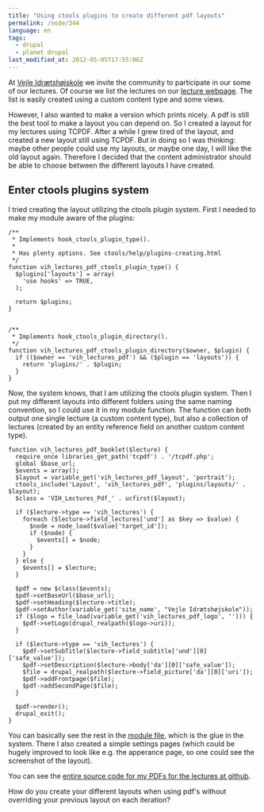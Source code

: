 ```yaml
---
title: "Using ctools plugins to create different pdf layouts"
permalink: /node/344
language: en
tags:
  - drupal
  - planet drupal
last_modified_at: 2012-05-05T17:55:06Z
---
```


At [Vejle Idrætshøjskole](https://www.vih.dk) we invite the community to participate in our some of our lectures. Of course we list the lectures on our [lecture webpage](https://www.vih.dk/foredrag). The list is easily created using a custom content type and some views.

However, I also wanted to make a version which prints nicely. A pdf is still the best tool to make a layout you can depend on. So I created a layout for my lectures using TCPDF. After a while I grew tired of the layout, and created a new layout still using TCPDF. But in doing so I was thinking: maybe other people could use my layouts, or maybe one day, I will like the old layout again. Therefore I decided that the content administrator should be able to choose between the different layouts I have created.

Enter ctools plugins system
---------------------------

I tried creating the layout utilizing the ctools plugin system. First I needed to make my module aware of the plugins:

```
/**
 * Implements hook_ctools_plugin_type().
 *
 * Has plenty options. See ctools/help/plugins-creating.html
 */
function vih_lectures_pdf_ctools_plugin_type() {
  $plugins['layouts'] = array(
    'use hooks' => TRUE,
  );

  return $plugins;
}


/**
 * Implements hook_ctools_plugin_directory().
 */
function vih_lectures_pdf_ctools_plugin_directory($owner, $plugin) {
  if (($owner == 'vih_lectures_pdf') && ($plugin == 'layouts')) {
    return 'plugins/' . $plugin;
  }
} 
```

Now, the system knows, that I am utilizing the ctools plugin system. Then I put my different layouts into different folders using the same naming convention, so I could use it in my module function. The function can both output one single lecture (a custom content type), but also a collection of lectures (created by an entity reference field on another custom content type).

```
function vih_lectures_pdf_booklet($lecture) {
  require_once libraries_get_path('tcpdf') . '/tcpdf.php';
  global $base_url;
  $events = array();
  $layout = variable_get('vih_lectures_pdf_layout', 'portrait');
  ctools_include('Layout', 'vih_lectures_pdf', 'plugins/layouts/' . $layout);
  $class = 'VIH_Lectures_Pdf_' . ucfirst($layout);

  if ($lecture->type == 'vih_lectures') {
    foreach ($lecture->field_lectures['und'] as $key => $value) {
      $node = node_load($value['target_id']);
      if ($node) {
        $events[] = $node;
      }
    }
  } else {
    $events[] = $lecture;
  }

  $pdf = new $class($events);
  $pdf->setBaseUrl($base_url);
  $pdf->setHeading($lecture->title);
  $pdf->setAuthor(variable_get('site_name', "Vejle Idrætshøjskole"));
  if ($logo = file_load(variable_get('vih_lectures_pdf_logo', ''))) {
    $pdf->setLogo(drupal_realpath($logo->uri));
  }

  if ($lecture->type == 'vih_lectures') {
    $pdf->setSubTitle($lecture->field_subtitle['und'][0]['safe_value']);
    $pdf->setDescription($lecture->body['da'][0]['safe_value']);
    $file = drupal_realpath($lecture->field_picture['da'][0]['uri']);
    $pdf->addFrontpage($file);
    $pdf->addSecondPage($file);
  }

  $pdf->render();
  drupal_exit();
} 
```

You can basically see the rest in the [module file](https://github.com/vih/vih_lectures_pdf/blob/7.x-1.x/vih_lectures_pdf.module), which is the glue in the system. There I also created a simple settings pages (which could be hugely improved to look like e.g. the apperance page, so one could see the screenshot of the layout).

You can see the [entire source code for my PDFs for the lectures at github](https://github.com/vih/vih_lectures_pdf).

How do you create your different layouts when using pdf's without overriding your previous layout on each iteration?
